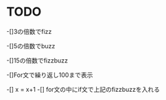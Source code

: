 TODO
==================

-[]3の倍数でfizz

-[]5の倍数でbuzz

-[]15の倍数でfizzbuzz

-[]For文で繰り返し100まで表示

-[] x = x+1
-[] for文の中にif文で上記のfizzbuzzを入れる